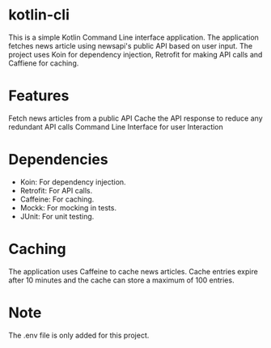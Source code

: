 # kotlin-cli
This is a simple Kotlin Command Line interface application. The application fetches news article using newsapi's public API based on user input. The project uses Koin for dependency injection, Retrofit for making API calls and Caffiene for caching. 

# Features
Fetch news articles from a public API
Cache the API response to reduce any redundant API calls
Command Line Interface for user Interaction

# Dependencies
* Koin: For dependency injection.
* Retrofit: For API calls.
* Caffeine: For caching.
* Mockk: For mocking in tests.
* JUnit: For unit testing.

# Caching
The application uses Caffeine to cache news articles. Cache entries expire after 10 minutes and the cache can store a maximum of 100 entries.


# Note
The .env file is only added for this project.

